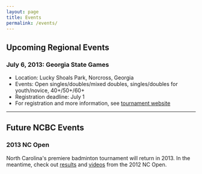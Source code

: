 ```yaml
---
layout: page
title: Events
permalink: /events/
---
```


## Upcoming Regional Events

### July 6, 2013: Georgia State Games
- Location: Lucky Shoals Park, Norcross, Georgia
- Events: Open singles/doubles/mixed doubles, singles/doubles for youth/novice, 40+/50+/60+
- Registration deadline: July 1
- For registration and more information, see [tournament website](http://www.georgiagames.org/badmin.html)

<hr />

## Future NCBC Events

### 2013 NC Open

North Carolina's premiere badminton tournament will return in 2013. In the meantime, check out [results](http://ncbadminton.org/news/2012/09/nc-open-winners/) and [videos](http://ncbadminton.org/video/) from the 2012 NC Open.